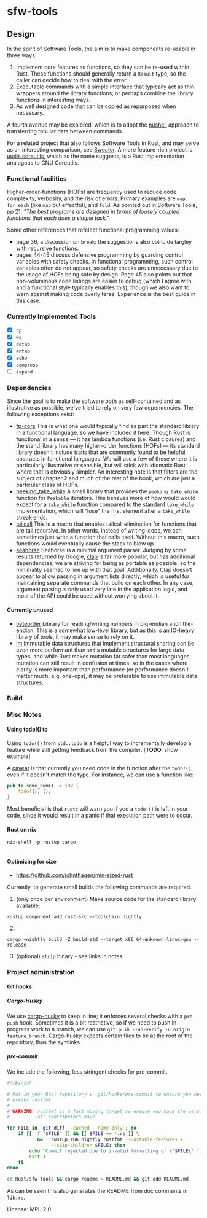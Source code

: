 # sfw-tools

## Design

In the spirit of Software Tools, the aim is to make components re-usable
in three ways:

 1. Implement core features as functions, so they can be re-used within Rust.
    These functions should generally return a `Result` type, so the caller
    can decide how to deal with the error.
 2. Executable commands with a simple interface that typically act as thin
    wrappers around the library functions, or perhaps combine the library
    functions in interesting ways.
 3. As well designed code that can be copied as repurposed when necessary.

A fourth avenue may be explored, which is to adopt the
[nushell](https://github.com/rjbs/Sweater) approach to transferring
tabular data between commands.

For a related project that also follows Software Tools in Rust, and
may serve as an interesting comparison, see
[Sweater](https://github.com/rjbs/Sweater).
A more feature-rich project is [uutils coreutils](https://github.com/uutils/coreutils),
which as the name suggests, is a Rust implementation analogous to
GNU Coreutils.

### Functional facilities

Higher-order-functions (HOFs) are frequently used to reduce code
complexity, verbosity, and the risk of errors. Primary examples are
`map`, `for_each` (like `map` but effectful), and `fold`. As pointed
out in Software Tools, pp 21, *"The best programs are designed in
terms of loosely coupled functions that each does a simple task."*

Some other references that refelect functional programming values:
- page 36, a discussion on `break`: the suggestions also coincide largley
  with recursive functions.
- pages 44-45 discuss defensive programming by guarding control variables
  with safety checks. In functional programming, such control variables
  often do not appear, so safety checks are unnecessary due to the usage
  of HOFs being safe by design. Page 45 also points out that non-voluminous
  code listings are easier to debug (which I agree with, and a functional
  style typically enables this), though we also want to warn against making
  code overly terse. Experience is the best guide in this case.

### Currently Implemented Tools
- [x] `cp`
- [x] `wc`
- [x] `detab`
- [x] `entab`
- [x] `echo`
- [x] `compress`
- [ ] `expand`

### Dependencies

Since the goal is to make the software both as self-contained and
as illustrative as possible, we've tried to rely on very few dependencies.
The following exceptions exist:

- [fp-core](https://docs.rs/fp-core)
  This is what one would typically find as part the standard library
  in a functional language, so we have included it here. Though Rust is functional
  in a sense — it has lambda functions (i.e. Rust closures) and the stand library
  has many higher-order functions (HOFs) — its standard library doesn't include
  traits that are commonly found to be helpful abstracts in functional languages.
  We will use a few of these where it is particularly illustrative or sensible,
  but will stick with idiomatic Rust where that is obviously simpler.
  An interesting note is that filters are the subject of chapter 2 and much of
  the rest of the book, which are just a particular class of HOFs.
- [peeking_take_while](https://docs.rs/peeking_take_while/)
  A small library that provides the `peeking_take_while` function for
  `Peekable` iterators. This behaves more of how would would expect for
  a `take_while` function compared to the standard `take_while` implementation,
  which will "lose" the first element after a `take_while` streak ends.
- [tailcall](https://docs.rs/tailcall)
  This is a macro that enables tailcall elimination for functions that are
  tail recursive. In other words, instead of writing loops, we can sometimes
  just write a function that calls itself. Without this macro, such functions
  would eventually cause the stack to blow up.
- [seahorse](https://docs.rs/seahorse)
  Seahorse is a minimal argument parser. Judging by some results
  returned by Google, [clap](https://clap.rs) is far more popular, but
  has additional dependencies; we are striving for being as portable
  as possible, so the minimality seemed to line up with that
  goal. Additionally, Clap doesn't appear to allow passing in argument
  lists directly, which is useful for maintaining separate commands
  that build on each other. In any case, argument parsing is only used
  very late in the application logic, and most of the API could be used
  without worrying about it.

#### Currently unused

- [byteorder](docs.rs/byteorder) Library for reading/writing numbers
  in big-endian and little-endian. This is a somewhat low-level library,
  but as this is an IO-heavy library of tools, it may make sense to rely
  on it.
- [im](https://docs.rs/im)
  Immutable data structures that implement structural sharing can be
  even more performant than `std`'s mutable structures for large
  data types, and while Rust makes mutation far safer than most languages,
  mutation can still result in confusion at times, so in the cases where
  clarity is more important than performance (or performance doesn't
  matter much, e.g. one-ops), it may be preferable to use immutable data
  structures.


### Build

### Misc Notes

#### Using todo!() to

Using `todo!()` from `std::todo` is a helpful way to incrementally
develop a feature while still getting feedback from the
compiler. [**TODO**: show example]

A [caveat](https://github.com/rust-lang/rfcs/issues/3045) is that
currently you need code in the function after the `todo!()`, even
if it doesn't match the type. For instance, we can use a function
like:

```rust
pub fn some_num() -> i32 {
    todo!(); ();
}
```

Most beneficial is that `rustc` will warn you if you a `todo!()` is
left in your code, since it would result in a panic if that execution
path were to occur.

#### Rust on nix

```plain
nix-shell -p rustup cargo


```

#### Optimizing for size

* https://github.com/johnthagen/min-sized-rust

Currently, to generate small builds the following commands
are required.

1. (only once per environment) Make source code for the standard library available:

```plain
rustup component add rust-src --toolchain nightly
```

2.

```plain
cargo +nightly build -Z build-std --target x86_64-unknown-linux-gnu --release
```

3. (optional) `strip` binary - see links in notes


### Project administration

#### Git hooks

##### Cargo-Husky

We use [cargo-husky](https://github.com/rhysd/cargo-husky) to keep in
line; it enforces several checks with a `pre-push` hook. Sometimes it
is a bit restrictive, so if we need to push
in-progress work to a branch, we can use
`git push --no-verify -u origin feature_branch`.
Cargo-husky expects certain files to be at the root of the repository,
thus the symlinks.

##### pre-commit

We include the following, less stringent checks for pre-commit.

```bash
#!/bin/sh

# Put in your Rust repository's .git/hooks/pre-commit to ensure you never
# breaks rustfmt.
#
# WARNING: rustfmt is a fast moving target so ensure you have the version that
#          all contributors have.

for FILE in `git diff --cached --name-only`; do
    if [[ -f "$FILE" ]] && [[ $FILE == *.rs ]] \
           && ! rustup run nightly rustfmt --unstable-features \
                --skip-children $FILE; then
        echo "Commit rejected due to invalid formatting of \"$FILE\" file."
        exit 1
    fi
done

cd Rust/sfw-tools && cargo readme > README.md && git add README.md
```
As can be seen this also generates the README from doc comments in `lib.rs`.


License: MPL-2.0
